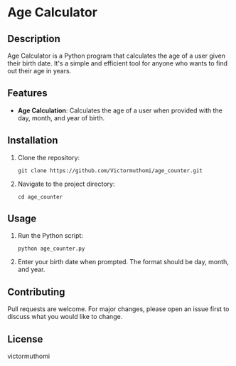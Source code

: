 # Age Calculator

## Description
Age Calculator is a Python program that calculates the age of a user given their birth date. It's a simple and efficient tool for anyone who wants to find out their age in years.

## Features
- **Age Calculation**: Calculates the age of a user when provided with the day, month, and year of birth.

## Installation
1. Clone the repository:
    ```
    git clone https://github.com/Victormuthomi/age_counter.git
    ```
2. Navigate to the project directory:
    ```
    cd age_counter
    ```

## Usage
1. Run the Python script:
    ```
    python age_counter.py
    ```
2. Enter your birth date when prompted. The format should be day, month, and year.

## Contributing
Pull requests are welcome. For major changes, please open an issue first to discuss what you would like to change.

## License
victormuthomi
